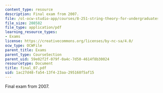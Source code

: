 ```yaml
---
content_type: resource
description: Final exam from 2007.
file: /ol-ocw-studio-app/courses/8-251-string-theory-for-undergraduates-spring-2007/1ac27d48fa5413f423aa295168f5af15_final_07.pdf
file_size: 208582
file_type: application/pdf
learning_resource_types:
- Exams
license: https://creativecommons.org/licenses/by-nc-sa/4.0/
ocw_type: OCWFile
parent_title: Exams
parent_type: CourseSection
parent_uid: 59e02f2f-079f-0a4c-7d50-4614f8b30024
resourcetype: Document
title: final_07.pdf
uid: 1ac27d48-fa54-13f4-23aa-295168f5af15
---
```

Final exam from 2007.